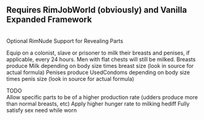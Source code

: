 <p><h2>Requires RimJobWorld (obviously) and Vanilla Expanded Framework</h2><br>
Optional RimNude Support for Revealing Parts<br>

Equip on a colonist, slave or prisoner to milk their breasts and penises, if applicable, every 24 hours.
Men with flat chests will still be milked.
Breasts produce Milk depending on body size times breast size (look in source for actual formula)
Penises produce UsedCondoms depending on body size times penis size (look in source for actual formula)



TODO<br>
Allow specific parts to be of a higher production rate (udders produce more than normal breasts, etc)
Apply higher hunger rate to milking hediff
Fully satisfy sex need while worn
</p>
